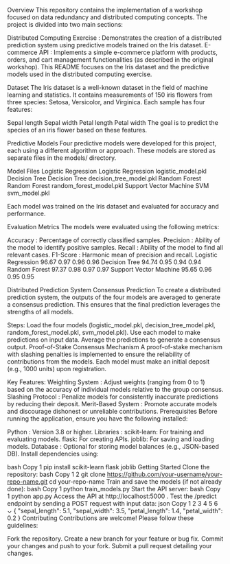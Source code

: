 Overview
This repository contains the implementation of a workshop focused on data redundancy and distributed computing concepts. The project is divided into two main sections:

Distributed Computing Exercise : Demonstrates the creation of a distributed prediction system using predictive models trained on the Iris dataset.
E-commerce API : Implements a simple e-commerce platform with products, orders, and cart management functionalities (as described in the original workshop).
This README focuses on the Iris dataset and the predictive models used in the distributed computing exercise.

Dataset
The Iris dataset is a well-known dataset in the field of machine learning and statistics. It contains measurements of 150 iris flowers from three species: Setosa, Versicolor, and Virginica. Each sample has four features:

Sepal length
Sepal width
Petal length
Petal width
The goal is to predict the species of an iris flower based on these features.

Predictive Models
Four predictive models were developed for this project, each using a different algorithm or approach. These models are stored as separate files in the models/ directory.

Model Files
Logistic Regression
Logistic Regression
logistic_model.pkl
Decision Tree
Decision Tree
decision_tree_model.pkl
Random Forest
Random Forest
random_forest_model.pkl
Support Vector Machine
SVM
svm_model.pkl

Each model was trained on the Iris dataset and evaluated for accuracy and performance.

Evaluation Metrics
The models were evaluated using the following metrics:

Accuracy : Percentage of correctly classified samples.
Precision : Ability of the model to identify positive samples.
Recall : Ability of the model to find all relevant cases.
F1-Score : Harmonic mean of precision and recall.
Logistic Regression
96.67
0.97
0.96
0.96
Decision Tree
94.74
0.95
0.94
0.94
Random Forest
97.37
0.98
0.97
0.97
Support Vector Machine
95.65
0.96
0.95
0.95

Distributed Prediction System
Consensus Prediction
To create a distributed prediction system, the outputs of the four models are averaged to generate a consensus prediction. This ensures that the final prediction leverages the strengths of all models.

Steps:
Load the four models (logistic_model.pkl, decision_tree_model.pkl, random_forest_model.pkl, svm_model.pkl).
Use each model to make predictions on input data.
Average the predictions to generate a consensus output.
Proof-of-Stake Consensus Mechanism
A proof-of-stake mechanism with slashing penalties is implemented to ensure the reliability of contributions from the models. Each model must make an initial deposit (e.g., 1000 units) upon registration.

Key Features:
Weighting System : Adjust weights (ranging from 0 to 1) based on the accuracy of individual models relative to the group consensus.
Slashing Protocol : Penalize models for consistently inaccurate predictions by reducing their deposit.
Merit-Based System : Promote accurate models and discourage dishonest or unreliable contributions.
Prerequisites
Before running the application, ensure you have the following installed:

Python : Version 3.8 or higher.
Libraries :
scikit-learn: For training and evaluating models.
flask: For creating APIs.
joblib: For saving and loading models.
Database : Optional for storing model balances (e.g., JSON-based DB).
Install dependencies using:

bash
Copy
1
pip install scikit-learn flask joblib
Getting Started
Clone the repository:
bash
Copy
1
2
git clone https://github.com/your-username/your-repo-name.git
cd your-repo-name
Train and save the models (if not already done):
bash
Copy
1
python train_models.py
Start the API server:
bash
Copy
1
python app.py
Access the API at http://localhost:5000 .
Test the /predict endpoint by sending a POST request with input data:
json
Copy
1
2
3
4
5
6
⌄
{
    "sepal_length": 5.1,
    "sepal_width": 3.5,
    "petal_length": 1.4,
    "petal_width": 0.2
}
Contributing
Contributions are welcome! Please follow these guidelines:

Fork the repository.
Create a new branch for your feature or bug fix.
Commit your changes and push to your fork.
Submit a pull request detailing your changes.
